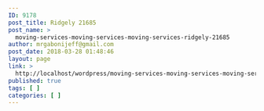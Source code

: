 ```yaml
---
ID: 9178
post_title: Ridgely 21685
post_name: >
  moving-services-moving-services-moving-services-ridgely-21685
author: mrgabonijeff@gmail.com
post_date: 2018-03-28 01:48:46
layout: page
link: >
  http://localhost/wordpress/moving-services-moving-services-moving-services-ridgely-21685/
published: true
tags: [ ]
categories: [ ]
---
```

